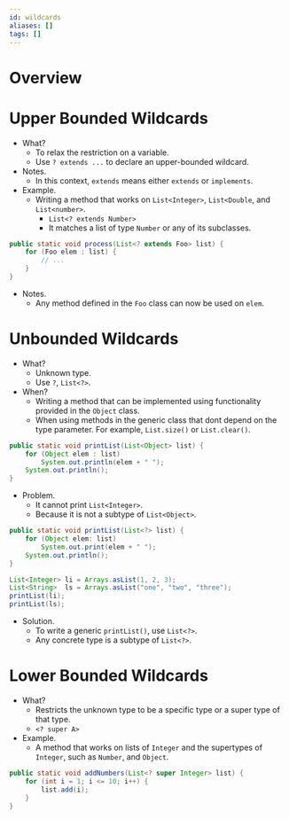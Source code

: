 ```yaml
---
id: wildcards
aliases: []
tags: []
---
```

# Overview
# Upper Bounded Wildcards
- What?
    - To relax the restriction on a variable.
    - Use `? extends ...` to declare an upper-bounded wildcard.
- Notes.
    - In this context, `extends` means either `extends` or `implements`.
- Example.
    - Writing a method that works on `List<Integer>`, `List<Double`, and `List<number>`.
        - `List<? extends Number>`
        - It matches a list of type `Number` or any of its subclasses.
```java
public static void process(List<? extends Foo> list) {
    for (Foo elem : list) {
        // ...
    }
}
```
- Notes.
    - Any method defined in the `Foo` class can now be used on `elem`.
# Unbounded Wildcards
- What?
    - Unknown type.
    - Use `?`, `List<?>`.
- When?
    - Writing a method that can be implemented using functionality provided in the `Object` class.
    - When using methods in the generic class that dont depend on the type parameter.
    For example, `List.size()` or `List.clear()`.
```java
public static void printList(List<Object> list) {
    for (Object elem : list)
        System.out.println(elem + " ");
    System.out.println();
}
```
- Problem.
    - It cannot print `List<Integer>`.
    - Because it is not a subtype of `List<Object>`.
```java
public static void printList(List<?> list) {
    for (Object elem: list)
        System.out.print(elem + " ");
    System.out.println();
}

List<Integer> li = Arrays.asList(1, 2, 3);
List<String>  ls = Arrays.asList("one", "two", "three");
printList(li);
printList(ls);
```
- Solution.
    - To write a generic `printList()`, use `List<?>`.
    - Any concrete type is a subtype of `List<?>`.
# Lower Bounded Wildcards
- What?
    - Restricts the unknown type to be a specific type or a super type of that type.
    - `<? super A>`
- Example.
    - A method that works on lists of `Integer` and the supertypes of `Integer`, such as `Number`, and `Object`.
```java
public static void addNumbers(List<? super Integer> list) {
    for (int i = 1; i <= 10; i++) {
        list.add(i);
    }
}
```
